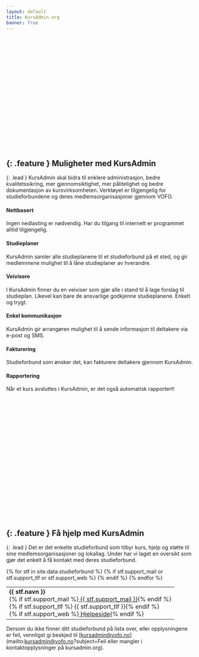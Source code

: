 ```yaml
---
layout: default
title: KursAdmin.org
banner: True
---
```


<div style="height: 300px;"><div style="background: url('http://38.media.tumblr.com/b69af3ed8a74f7df5e374711d1ed886c/tumblr_n7fgnop0bz1st5lhmo1_1280.jpg') no-repeat 50% 60%;height: 300px;position: absolute;width: 100%;left: 0;background-size: cover;z-index: -1;"></div></div>

{: .feature }
Muligheter med KursAdmin
------------------------

{: .lead }
KursAdmin skal bidra til enklere administrasjon, bedre kvalitetssikring, mer gjennomsiktighet, mer pålitelighet og bedre dokumentasjon av kursvirksomheten. Verktøyet er tilgjengelig for studieforbundene og deres medlemsorganisasjoner gjennom VOFO.

<div class="row text-center features">
<div class="col-sm-4">
  <h4><span class="glyphicon glyphicon-globe"></span>
    Nettbasert</h4>
  <p>Ingen nedlasting er nødvendig. Har du tilgang til internett er programmet alltid tilgjengelig.</p>
</div>

<div class="col-sm-4">
  <h4><span class="glyphicon glyphicon-book"></span>
    Studieplaner</h4>
  <p>KursAdmin samler alle studieplanene til et studieforbund på et sted, og gir medlemmene mulighet til å låne studieplaner av hverandre.</p>
</div>

<div class="col-sm-4">
  <h4><span class="glyphicon glyphicon-play"></span>
    Veivisere</h4>
  <p>I KursAdmin finner du en veiviser som gjør alle i stand til å lage forslag til studieplan. Likevel kan bare de ansvarlige godkjenne studieplanene. Enkelt og trygt.</p>
</div>
</div>

<div class="row text-center features">
<div class="col-sm-4">
  <h4><span class="glyphicon glyphicon-bullhorn"></span>
    Enkel kommunikasjon</h4>
  <p>KursAdmin gir arrangøren mulighet til å sende informasjon til deltakere via e-post og SMS.</p>
</div>

<div class="col-sm-4">
  <h4><span class="glyphicon glyphicon-send"></span>
    Fakturering</h4>
  <p>Studieforbund som ønsker det, kan fakturere deltakere gjennom KursAdmin.</p>
</div>

<div class="col-sm-4">
  <h4><span class="glyphicon glyphicon-ok"></span>
    Rapportering</h4>
  <p>Når et kurs avsluttes i KursAdmin, er det også automatisk rapportert!</p>
</div>
</div>

<div style="height: 300px; margin-top: 5ex;"><div style="background: url('http://33.media.tumblr.com/31f24c22894d6d46a7b6f4b0687db9cd/tumblr_mnh0uemhCk1st5lhmo1_1280.jpg') no-repeat 50% 60%;height: 300px;position: absolute;width: 100%;left: 0;background-size: cover;z-index: -1;"></div></div>

{: .feature }
Få hjelp med KursAdmin
----------------------

{: .lead }
Det er det enkelte studieforbund som tilbyr kurs, hjelp og støtte til sine medlemsorganisasjoner og lokallag. Under har vi laget en oversikt som gjør det enkelt å få kontakt med deres studieforbund.

<table class="table table-hover" id="stf-table"><tbody>
		{% for stf in site.data.studieforbund %}
		{% if stf.support_mail or stf.support_tlf or stf.support_web %}
			<tr id="stf-row-{{stf.nr}}" class="row">
			  <td>
				<div class="col-sm-5"><strong>{{ stf.navn }}</strong></div>
				<div class="col-sm-3 col-xs-6">{% if stf.support_mail %}<a href="mailto:{{ stf.support_mail }}?subject=Hjelp%20med%20KursAdmin"><span class="glyphicon glyphicon-envelope"></span> {{ stf.support_mail }}</a>{% endif %}</div>
				<div class="col-sm-2 col-xs-3">{% if stf.support_tlf %}<span class="glyphicon glyphicon-earphone"></span> {{ stf.support_tlf }}{% endif %}</div>
				<div class="col-sm-2 col-xs-3">{% if stf.support_web %}<a href="{{ stf.support_web }}"><span class="glyphicon glyphicon-globe"></span> Hjelpeside</a>{% endif %}</div>
			  </td>
			</tr>
		{% endif %}
		{% endfor %}
</tbody></table>

Dersom du ikke finner ditt studieforbund på lista over, eller opplysningene er feil, vennligst gi beskjed til [kursadmin@vofo.no](mailto:kursadmin@vofo.no?subject=Feil eller mangler i kontaktopplysninger på kursadmin.org).

